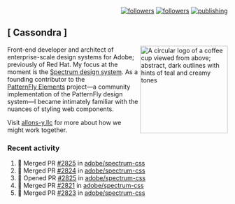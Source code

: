 <p align="right"><a rel="me" href="https://front-end.social/@castastrophe">
    <img alt="followers" title="Follow me on Mastodon" src="https://img.shields.io/mastodon/follow/109297102751309835?domain=https%3A%2F%2Ffront-end.social&label=Follow&logo=mastodon&logoColor=white&style=for-the-badge&labelColor=008080&color=006969"/></a>
  <a href="https://codepen.io/castastrophe/">
    <img alt="followers" title="Follow me on CodePen" src="https://img.shields.io/badge/23-1?color=640464&labelColor=7c007c&style=for-the-badge&logo=codepen&label=Follow"/></a>
<a href="https://castastrophe.medium.com/">
    <img alt="publishing" title="View articles on Medium" src="https://img.shields.io/badge/107-1?color=666&labelColor=444&label=subscribe&logo=medium&logoColor=white&style=for-the-badge"/></a>
</p>

## [&nbsp;Cassondra&nbsp;]

<img align="right" src="https://github-production-user-asset-6210df.s3.amazonaws.com/1840295/253016758-ba468774-1cd3-42c2-8f43-947b5eeb5edf.png" height="200" alt="A circular logo of a coffee cup viewed from above; abstract, dark outlines with hints of teal and creamy tones">

Front-end developer and architect of enterprise-scale design systems for Adobe; previously of Red Hat. My focus at the moment is the [Spectrum design system](https://github.com/adobe/spectrum-css). As a founding contributor to the [PatternFly&nbsp;Elements](https://github.com/patternfly/patternfly-elements) project&mdash;a community implementation of the PatternFly design system&mdash;I became intimately familiar with the nuances of styling web components.

Visit [allons-y.llc](http://allons-y.llc/) for more about how we might work together.

### Recent activity

<!--START_SECTION:activity-->
1. 🎉 Merged PR [#2825](https://github.com/adobe/spectrum-css/pull/2825) in [adobe/spectrum-css](https://github.com/adobe/spectrum-css)
2. 🎉 Merged PR [#2824](https://github.com/adobe/spectrum-css/pull/2824) in [adobe/spectrum-css](https://github.com/adobe/spectrum-css)
3. 💪 Opened PR [#2825](https://github.com/adobe/spectrum-css/pull/2825) in [adobe/spectrum-css](https://github.com/adobe/spectrum-css)
4. 🎉 Merged PR [#2821](https://github.com/adobe/spectrum-css/pull/2821) in [adobe/spectrum-css](https://github.com/adobe/spectrum-css)
5. 🎉 Merged PR [#2823](https://github.com/adobe/spectrum-css/pull/2823) in [adobe/spectrum-css](https://github.com/adobe/spectrum-css)
<!--END_SECTION:activity-->

